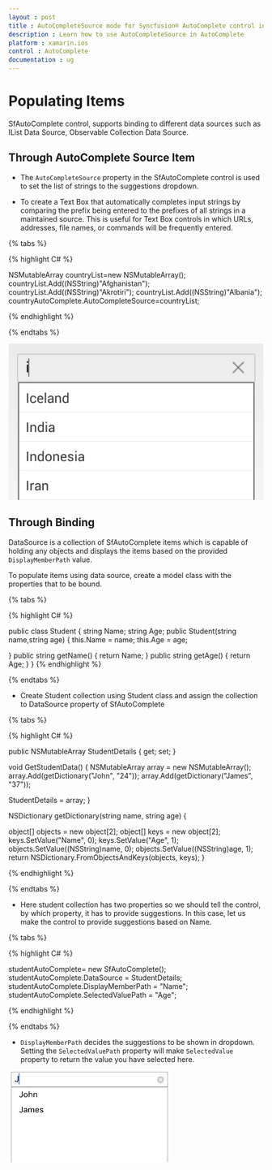 ```yaml
---
layout : post
title : AutoCompleteSource mode for Syncfusion® AutoComplete control in Xamarin.iOS
description : Learn how to use AutoCompleteSource in AutoComplete
platform : xamarin.ios 
control : AutoComplete
documentation : ug
---
```


# Populating Items

SfAutoComplete control, supports binding to different data sources such as IList Data Source, Observable Collection Data Source. 

## Through AutoComplete Source Item 

* The `AutoCompleteSource` property in the SfAutoComplete control is used to set the list of strings to the suggestions dropdown.

* To create a Text Box that automatically completes input strings by comparing the prefix being entered to the prefixes of all strings in a maintained source. This is useful for Text Box controls in which URLs, addresses, file names, or commands will be frequently entered.

{% tabs %}

{% highlight C# %}

NSMutableArray countryList=new NSMutableArray();
countryList.Add((NSString)"Afghanistan");
countryList.Add((NSString)"Akrotiri");
countryList.Add((NSString)"Albania"); 
countryAutoComplete.AutoCompleteSource=countryList;

{% endhighlight %}

{% endtabs %}

![](images/autocompletesource.png)

## Through Binding

DataSource is a collection of SfAutoComplete items which is capable of holding any objects and displays the items based on the provided `DisplayMemberPath` value.

To populate items using data source, create a model class with the properties that to be bound.

{% tabs %}

{% highlight C# %}

public class Student
{
string Name;
string Age;
public Student(string name,string age)
{
this.Name = name;
this.Age = age;

}
public string getName()
{
return Name;
}
public string getAge()
{
return Age;
}
}
{% endhighlight %}

{% endtabs %}

* Create Student collection using Student class and assign the collection to DataSource property of SfAutoComplete

{% tabs %}

{% highlight C# %}

public NSMutableArray StudentDetails
{
get;
set;
}

void GetStudentData()
{
NSMutableArray array = new NSMutableArray();
array.Add(getDictionary("John", "24"));
array.Add(getDictionary("James", "37"));

StudentDetails = array;
}

NSDictionary getDictionary(string name, string age)
{

object[] objects = new object[2];
object[] keys = new object[2];
keys.SetValue("Name", 0);
keys.SetValue("Age", 1);
objects.SetValue((NSString)name, 0);
objects.SetValue((NSString)age, 1);
return NSDictionary.FromObjectsAndKeys(objects, keys);
}

		
{% endhighlight %}

{% endtabs %}

* Here student collection has two properties so we should tell the control, by which property, it has to provide suggestions. In this case, let us make the control to provide suggestions based on Name.

{% tabs %}

{% highlight C# %}

studentAutoComplete= new SfAutoComplete();
studentAutoComplete.DataSource = StudentDetails;
studentAutoComplete.DisplayMemberPath = "Name";
studentAutoComplete.SelectedValuePath = "Age";

{% endhighlight %}

{% endtabs %}

* `DisplayMemberPath` decides the suggestions to be shown in dropdown. Setting the `SelectedValuePath` property will make `SelectedValue` property to return the value you have selected here. 

![](images/datasource.png)
